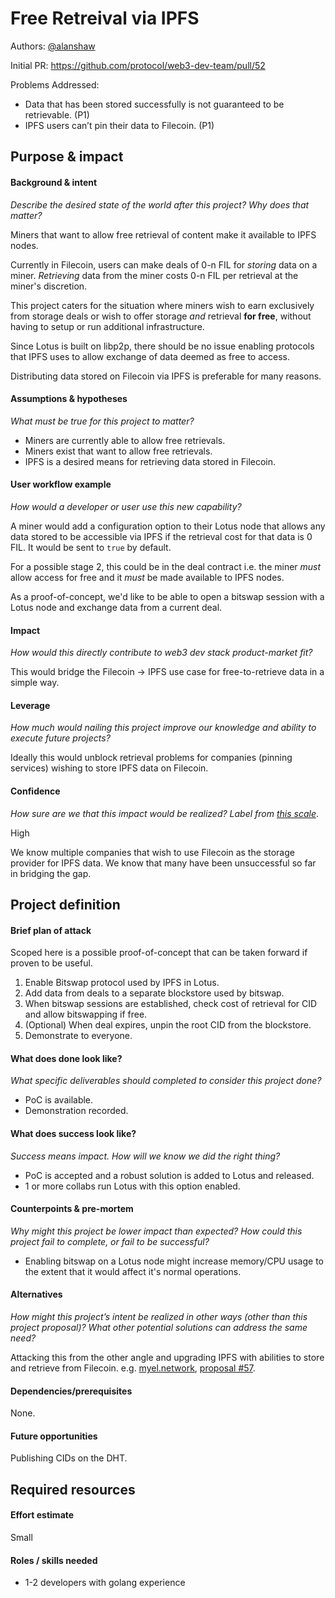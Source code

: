 # Free Retreival via IPFS

Authors: [@alanshaw](https://github.com/alanshaw)

Initial PR: https://github.com/protocol/web3-dev-team/pull/52

Problems Addressed:

* Data that has been stored successfully is not guaranteed to be retrievable. (P1)
* IPFS users can’t pin their data to Filecoin. (P1)

<!--
This template is for a proposal/brief/pitch for a significant project to be undertaken by a Web3 Dev project team.
The goal of project proposals is to help us decide which work to take on, which things are more valuable than other things.
-->
<!--
A proposal should contain enough detail for others to understand how this project contributes to our team’s mission of product-market fit
for our unified stack of protocols, what is included in scope of the project, where to get started if a project team were to take this on,
and any other information relevant for prioritizing this project against others.
It does not need to describe the work in much detail. Most technical design and planning would take place after a proposal is adopted.
Good project scope aims for ~3-5 engineers for 1-3 months (though feel free to suggest larger-scoped projects anyway). 
Projects do not include regular day-to-day maintenance and improvement work, e.g. on testing, tooling, validation, code clarity, refactors for future capability, etc.
-->
<!--
For ease of discussion in PRs, consider breaking lines after every sentence or long phrase.
-->

## Purpose &amp; impact 
#### Background &amp; intent
_Describe the desired state of the world after this project? Why does that matter?_
<!--
Outline the status quo, including any relevant context on the problem you’re seeing that this project should solve. Wherever possible, include pains or problems that you’ve seen users experience to help motivate why solving this problem works towards top-line objectives. 
-->

Miners that want to allow free retrieval of content make it available to IPFS nodes.

Currently in Filecoin, users can make deals of 0-n FIL for _storing_ data on a miner. _Retrieving_ data from the miner costs 0-n FIL per retrieval at the miner's discretion.

This project caters for the situation where miners wish to earn exclusively from storage deals or wish to offer storage _and_ retrieval **for free**, without having to setup or run additional infrastructure.

Since Lotus is built on libp2p, there should be no issue enabling protocols that IPFS uses to allow exchange of data deemed as free to access.

Distributing data stored on Filecoin via IPFS is preferable for many reasons.

#### Assumptions &amp; hypotheses
_What must be true for this project to matter?_
<!--(bullet list)-->

* Miners are currently able to allow free retrievals.
* Miners exist that want to allow free retrievals.
* IPFS is a desired means for retrieving data stored in Filecoin.

#### User workflow example
_How would a developer or user use this new capability?_
<!--(short paragraph)-->

A miner would add a configuration option to their Lotus node that allows any data stored to be accessible via IPFS if the retrieval cost for that data is 0 FIL. It would be sent to `true` by default.

For a possible stage 2, this could be in the deal contract i.e. the miner _must_ allow access for free and it _must_ be made available to IPFS nodes.

As a proof-of-concept, we'd like to be able to open a bitswap session with a Lotus node and exchange data from a current deal.

#### Impact
_How would this directly contribute to web3 dev stack product-market fit?_

<!--
Explain how this addresses known challenges or opportunities.
What awesome potential impact/outcomes/results will we see if we nail this project?
-->

This would bridge the Filecoin -> IPFS use case for free-to-retrieve data in a simple way.

#### Leverage
_How much would nailing this project improve our knowledge and ability to execute future projects?_

<!--
Explain the opportunity or leverage point for our subsequent velocity/impact (e.g. by speeding up development, enabling more contributors, etc)
-->

Ideally this would unblock retrieval problems for companies (pinning services) wishing to store IPFS data on Filecoin.

#### Confidence
_How sure are we that this impact would be realized? Label from [this scale](https://medium.com/@nimay/inside-product-introduction-to-feature-priority-using-ice-impact-confidence-ease-and-gist-5180434e5b15)_.

<!--Explain why this rating-->

High

We know multiple companies that wish to use Filecoin as the storage provider for IPFS data. We know that many have been unsuccessful so far in bridging the gap.

## Project definition
#### Brief plan of attack

<!--Briefly describe the milestones/steps/work needed for this project-->

Scoped here is a possible proof-of-concept that can be taken forward if proven to be useful.

1. Enable Bitswap protocol used by IPFS in Lotus.
1. Add data from deals to a separate blockstore used by bitswap.
1. When bitswap sessions are established, check cost of retrieval for CID and allow bitswapping if free.
1. (Optional) When deal expires, unpin the root CID from the blockstore.
1. Demonstrate to everyone.

#### What does done look like?
_What specific deliverables should completed to consider this project done?_

* PoC is available.
* Demonstration recorded.

####  What does success look like?
_Success means impact. How will we know we did the right thing?_

<!--
Provide success criteria. These might include particular metrics, desired changes in the types of bug reports being filed, desired changes in qualitative user feedback (measured via surveys, etc), etc.
-->

* PoC is accepted and a robust solution is added to Lotus and released.
* 1 or more collabs run Lotus with this option enabled.

#### Counterpoints &amp; pre-mortem
_Why might this project be lower impact than expected? How could this project fail to complete, or fail to be successful?_

* Enabling bitswap on a Lotus node might increase memory/CPU usage to the extent that it would affect it's normal operations.

#### Alternatives
_How might this project’s intent be realized in other ways (other than this project proposal)? What other potential solutions can address the same need?_

Attacking this from the other angle and upgrading IPFS with abilities to store and retrieve from Filecoin. e.g. [myel.network](https://myel.network/), [proposal #57](https://github.com/protocol/web3-dev-team/pull/57).

#### Dependencies/prerequisites
<!--List any other projects that are dependencies/prerequisites for this project that is being pitched.-->

None.

#### Future opportunities
<!--What future projects/opportunities could this project enable?-->

Publishing CIDs on the DHT.

## Required resources

#### Effort estimate
<!--T-shirt size rating of the size of the project. If the project might require external collaborators/teams, please note in the roles/skills section below). 
For a team of 3-5 people with the appropriate skills:
- Small, 1-2 weeks
- Medium, 3-5 weeks
- Large, 6-10 weeks
- XLarge, >10 weeks
Describe any choices and uncertainty in this scope estimate. (E.g. Uncertainty in the scope until design work is complete, low uncertainty in execution thereafter.)
-->

Small

#### Roles / skills needed
<!--Describe the knowledge/skill-sets and team that are needed for this project (e.g. PM, docs, protocol or library expertise, design expertise, etc.). If this project could be externalized to the community or a team outside PL's direct employment, please note that here.-->

* 1-2 developers with golang experience

